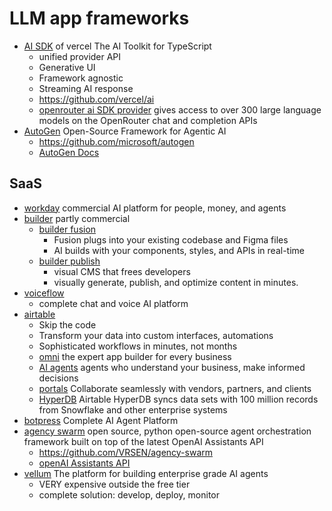 # LLM app frameworks

* [AI SDK](https://ai-sdk.dev/) of vercel
  The AI Toolkit for TypeScript
  - unified provider API
  - Generative UI
  - Framework agnostic
  - Streaming AI response
  - https://github.com/vercel/ai
  - [openrouter ai SDK provider](https://github.com/OpenRouterTeam/ai-sdk-provider)
    gives access to over 300 large language models on the OpenRouter chat and completion APIs
* [AutoGen](https://www.microsoft.com/en-us/research/project/autogen/)
  Open-Source Framework for Agentic AI
  + https://github.com/microsoft/autogen
  + [AutoGen Docs](https://microsoft.github.io/autogen/stable//index.html)

## SaaS

* [workday](https://www.workday.com/) commercial
  AI platform for people, money, and agents
* [builder](https://www.builder.io) partly commercial
  + [builder fusion](https://www.builder.io/fusion)
    - Fusion plugs into your existing codebase and Figma files
    - AI builds with your components, styles, and APIs in real-time
  + [builder publish](https://www.builder.io/publish)
    - visual CMS that frees developers
    - visually generate, publish, and optimize content in minutes.
* [voiceflow](https://www.voiceflow.com/)
  - complete chat and voice AI platform
* [airtable](https://www.airtable.com/)
  + Skip the code
  + Transform your data into custom interfaces, automations
  + Sophisticated workflows in minutes, not months
  + [omni](https://www.airtable.com/platform/app-building)
    the expert app builder for every business
  + [AI agents](https://www.airtable.com/platform/ai-agents)
    agents who understand your business, make informed decisions
  + [portals](https://www.airtable.com/platform/portals)
    Collaborate seamlessly with vendors, partners, and clients 
  + [HyperDB](https://www.airtable.com/platform/hyperdb)
    Airtable HyperDB syncs data sets with 100 million records from Snowflake and other enterprise systems
* [botpress](https://botpress.com/)
  Complete AI Agent Platform
* [agency swarm](https://agency-swarm.ai/welcome/overview) open source, python
  open-source agent orchestration framework built on top of the latest OpenAI Assistants API
  + https://github.com/VRSEN/agency-swarm
  + [openAI Assistants API](https://platform.openai.com/docs/assistants/overview/agents)
* [vellum](https://www.vellum.ai)
  The platform for building enterprise grade AI agents
  + VERY expensive outside the free tier
  + complete solution: develop, deploy, monitor
  
